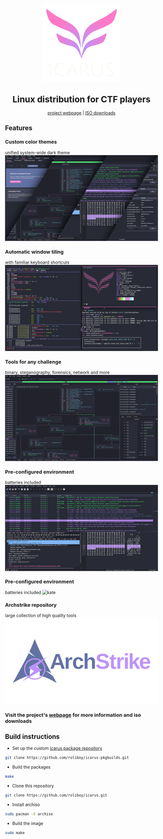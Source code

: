 <div align="center">
<p>
    <img width="256" src="images/banner.png">
</p>
<h1>Linux distribution for CTF players</h1>

[project webpage](https://roliboy.ml/projects/icarus/)
| [ISO downloads](https://roliboy.ml/projects/icarus/#download)

</div>

## Features

### Custom color themes
unified system-wide dark theme
![themes](images/themes.png)

### Automatic window tiling
with familiar keyboard shortcuts
![tiling](images/tiling.png)

### Tools for any challenge
binary, steganography, forensics, network and more
![cutter](images/cutter.png)

### Pre-configured environment
batteries included
![wireshark](images/wireshark.png)

### Pre-configured environment
batteries included
![kate](images/kate.png)

### Archstrike repository
large collection of high quality tools
![archstrike](images/archstrike.png)


### Visit the project's [webpage](https://roliboy.ml/projects/icarus/) for more information and iso downloads


## Build instructions

- Set up the custom [icarus package repository](https://github.com/roliboy/icarus-pkgbuilds)

```bash
git clone https://github.com/roliboy/icarus-pkgbuilds.git
```

- Build the packages

```bash
make
```

- Clone this repository

```bash
git clone https://github.com/roliboy/icarus.git
```

- Install archiso

```bash
sudo pacman -S archiso
```

- Build the image

```bash
sudo make
```